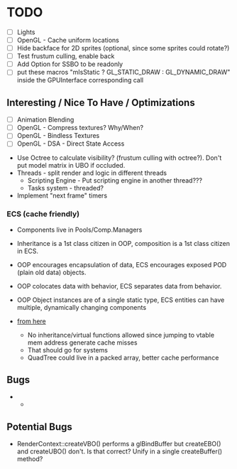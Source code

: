 # TODO

- [ ] Lights
- [ ] OpenGL - Cache uniform locations
- [ ] Hide backface for 2D sprites (optional, since some sprites could rotate?)
- [ ] Test frustum culling, enable back
- [ ] Add Option for SSBO to be readonly
- [ ] put these macros "mIsStatic ? GL_STATIC_DRAW : GL_DYNAMIC_DRAW" inside the GPUInterface corresponding call

## Interesting / Nice To Have / Optimizations
- [ ] Animation Blending
- [ ] OpenGL - Compress textures? Why/When?
- [ ] OpenGL - Bindless Textures
- [ ] OpenGL - DSA - Direct State Access
- Use Octree to calculate visibility? (frustum culling with octree?). Don't put model matrix in UBO if occluded.
- Threads - split render and logic in different threads
  - Scripting Engine - Put scripting engine in another thread???
  - Tasks system - threaded?
- Implement "next frame" timers

### ECS (cache friendly)
- Components live in Pools/Comp.Managers
- Inheritance is a 1st class citizen in OOP, composition is a 1st class citizen in ECS.
- OOP encourages encapsulation of data, ECS encourages exposed POD (plain old data) objects.
- OOP colocates data with behavior, ECS separates data from behavior.
- OOP Object instances are of a single static type, ECS entities can have multiple, dynamically changing components

- [from here](https://gamedev.stackexchange.com/questions/82030/how-are-entity-systems-cache-efficient)
  - No inheritance/virtual functions allowed since jumping to vtable mem address generate cache misses
  - That should go for systems
  - QuadTree could live in a packed array, better cache performance

## Bugs
- -

## Potential Bugs
- RenderContext::createVBO() performs a glBindBuffer but createEBO() and createUBO() don't. Is that correct? Unify in a single createBuffer() method?